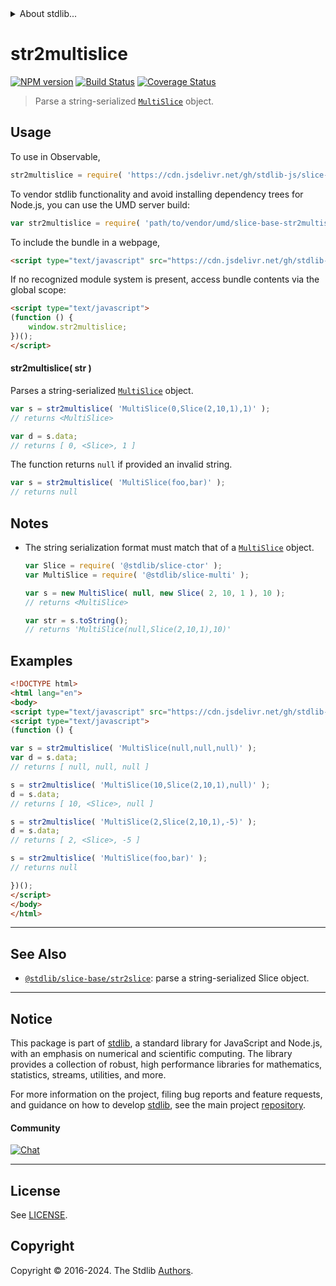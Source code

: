 <!--

@license Apache-2.0

Copyright (c) 2023 The Stdlib Authors.

Licensed under the Apache License, Version 2.0 (the "License");
you may not use this file except in compliance with the License.
You may obtain a copy of the License at

   http://www.apache.org/licenses/LICENSE-2.0

Unless required by applicable law or agreed to in writing, software
distributed under the License is distributed on an "AS IS" BASIS,
WITHOUT WARRANTIES OR CONDITIONS OF ANY KIND, either express or implied.
See the License for the specific language governing permissions and
limitations under the License.

-->


<details>
  <summary>
    About stdlib...
  </summary>
  <p>We believe in a future in which the web is a preferred environment for numerical computation. To help realize this future, we've built stdlib. stdlib is a standard library, with an emphasis on numerical and scientific computation, written in JavaScript (and C) for execution in browsers and in Node.js.</p>
  <p>The library is fully decomposable, being architected in such a way that you can swap out and mix and match APIs and functionality to cater to your exact preferences and use cases.</p>
  <p>When you use stdlib, you can be absolutely certain that you are using the most thorough, rigorous, well-written, studied, documented, tested, measured, and high-quality code out there.</p>
  <p>To join us in bringing numerical computing to the web, get started by checking us out on <a href="https://github.com/stdlib-js/stdlib">GitHub</a>, and please consider <a href="https://opencollective.com/stdlib">financially supporting stdlib</a>. We greatly appreciate your continued support!</p>
</details>

# str2multislice

[![NPM version][npm-image]][npm-url] [![Build Status][test-image]][test-url] [![Coverage Status][coverage-image]][coverage-url] <!-- [![dependencies][dependencies-image]][dependencies-url] -->

> Parse a string-serialized [`MultiSlice`][@stdlib/slice/multi] object.

<!-- Section to include introductory text. Make sure to keep an empty line after the intro `section` element and another before the `/section` close. -->

<section class="intro">

</section>

<!-- /.intro -->

<!-- Package usage documentation. -->



<section class="usage">

## Usage

To use in Observable,

```javascript
str2multislice = require( 'https://cdn.jsdelivr.net/gh/stdlib-js/slice-base-str2multislice@umd/browser.js' )
```

To vendor stdlib functionality and avoid installing dependency trees for Node.js, you can use the UMD server build:

```javascript
var str2multislice = require( 'path/to/vendor/umd/slice-base-str2multislice/index.js' )
```

To include the bundle in a webpage,

```html
<script type="text/javascript" src="https://cdn.jsdelivr.net/gh/stdlib-js/slice-base-str2multislice@umd/browser.js"></script>
```

If no recognized module system is present, access bundle contents via the global scope:

```html
<script type="text/javascript">
(function () {
    window.str2multislice;
})();
</script>
```

<a name="main"></a>

#### str2multislice( str )

Parses a string-serialized [`MultiSlice`][@stdlib/slice/multi] object.

```javascript
var s = str2multislice( 'MultiSlice(0,Slice(2,10,1),1)' );
// returns <MultiSlice>

var d = s.data;
// returns [ 0, <Slice>, 1 ]
```

The function returns `null` if provided an invalid string.

```javascript
var s = str2multislice( 'MultiSlice(foo,bar)' );
// returns null
```

</section>

<!-- /.usage -->

<!-- Package usage notes. Make sure to keep an empty line after the `section` element and another before the `/section` close. -->

<section class="notes">

## Notes

-   The string serialization format must match that of a [`MultiSlice`][@stdlib/slice/multi] object.

    ```javascript
    var Slice = require( '@stdlib/slice-ctor' );
    var MultiSlice = require( '@stdlib/slice-multi' );

    var s = new MultiSlice( null, new Slice( 2, 10, 1 ), 10 );
    // returns <MultiSlice>

    var str = s.toString();
    // returns 'MultiSlice(null,Slice(2,10,1),10)'
    ```

</section>

<!-- /.notes -->

<!-- Package usage examples. -->

<section class="examples">

## Examples

<!-- eslint no-undef: "error" -->

```html
<!DOCTYPE html>
<html lang="en">
<body>
<script type="text/javascript" src="https://cdn.jsdelivr.net/gh/stdlib-js/slice-base-str2multislice@umd/browser.js"></script>
<script type="text/javascript">
(function () {

var s = str2multislice( 'MultiSlice(null,null,null)' );
var d = s.data;
// returns [ null, null, null ]

s = str2multislice( 'MultiSlice(10,Slice(2,10,1),null)' );
d = s.data;
// returns [ 10, <Slice>, null ]

s = str2multislice( 'MultiSlice(2,Slice(2,10,1),-5)' );
d = s.data;
// returns [ 2, <Slice>, -5 ]

s = str2multislice( 'MultiSlice(foo,bar)' );
// returns null

})();
</script>
</body>
</html>
```

</section>

<!-- /.examples -->

<!-- Section to include cited references. If references are included, add a horizontal rule *before* the section. Make sure to keep an empty line after the `section` element and another before the `/section` close. -->

<section class="references">

</section>

<!-- /.references -->

<!-- Section for related `stdlib` packages. Do not manually edit this section, as it is automatically populated. -->

<section class="related">

* * *

## See Also

-   <span class="package-name">[`@stdlib/slice-base/str2slice`][@stdlib/slice/base/str2slice]</span><span class="delimiter">: </span><span class="description">parse a string-serialized Slice object.</span>

</section>

<!-- /.related -->

<!-- Section for all links. Make sure to keep an empty line after the `section` element and another before the `/section` close. -->


<section class="main-repo" >

* * *

## Notice

This package is part of [stdlib][stdlib], a standard library for JavaScript and Node.js, with an emphasis on numerical and scientific computing. The library provides a collection of robust, high performance libraries for mathematics, statistics, streams, utilities, and more.

For more information on the project, filing bug reports and feature requests, and guidance on how to develop [stdlib][stdlib], see the main project [repository][stdlib].

#### Community

[![Chat][chat-image]][chat-url]

---

## License

See [LICENSE][stdlib-license].


## Copyright

Copyright &copy; 2016-2024. The Stdlib [Authors][stdlib-authors].

</section>

<!-- /.stdlib -->

<!-- Section for all links. Make sure to keep an empty line after the `section` element and another before the `/section` close. -->

<section class="links">

[npm-image]: http://img.shields.io/npm/v/@stdlib/slice-base-str2multislice.svg
[npm-url]: https://npmjs.org/package/@stdlib/slice-base-str2multislice

[test-image]: https://github.com/stdlib-js/slice-base-str2multislice/actions/workflows/test.yml/badge.svg?branch=main
[test-url]: https://github.com/stdlib-js/slice-base-str2multislice/actions/workflows/test.yml?query=branch:main

[coverage-image]: https://img.shields.io/codecov/c/github/stdlib-js/slice-base-str2multislice/main.svg
[coverage-url]: https://codecov.io/github/stdlib-js/slice-base-str2multislice?branch=main

<!--

[dependencies-image]: https://img.shields.io/david/stdlib-js/slice-base-str2multislice.svg
[dependencies-url]: https://david-dm.org/stdlib-js/slice-base-str2multislice/main

-->

[chat-image]: https://img.shields.io/gitter/room/stdlib-js/stdlib.svg
[chat-url]: https://app.gitter.im/#/room/#stdlib-js_stdlib:gitter.im

[stdlib]: https://github.com/stdlib-js/stdlib

[stdlib-authors]: https://github.com/stdlib-js/stdlib/graphs/contributors

[umd]: https://github.com/umdjs/umd
[es-module]: https://developer.mozilla.org/en-US/docs/Web/JavaScript/Guide/Modules

[deno-url]: https://github.com/stdlib-js/slice-base-str2multislice/tree/deno
[deno-readme]: https://github.com/stdlib-js/slice-base-str2multislice/blob/deno/README.md
[umd-url]: https://github.com/stdlib-js/slice-base-str2multislice/tree/umd
[umd-readme]: https://github.com/stdlib-js/slice-base-str2multislice/blob/umd/README.md
[esm-url]: https://github.com/stdlib-js/slice-base-str2multislice/tree/esm
[esm-readme]: https://github.com/stdlib-js/slice-base-str2multislice/blob/esm/README.md
[branches-url]: https://github.com/stdlib-js/slice-base-str2multislice/blob/main/branches.md

[stdlib-license]: https://raw.githubusercontent.com/stdlib-js/slice-base-str2multislice/main/LICENSE

[@stdlib/slice/multi]: https://github.com/stdlib-js/slice-multi/tree/umd

<!-- <related-links> -->

[@stdlib/slice/base/str2slice]: https://github.com/stdlib-js/slice-base-str2slice/tree/umd

<!-- </related-links> -->

</section>

<!-- /.links -->
